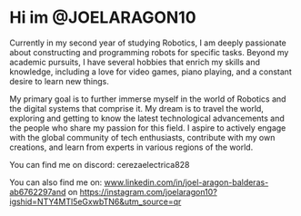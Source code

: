 # Hi im @JOELARAGON10



Currently in my second year of studying Robotics, I am deeply passionate about constructing and programming robots for specific tasks. Beyond my academic pursuits, I have several hobbies that enrich my skills and knowledge, including a love for video games, piano playing, and a constant desire to learn new things.

My primary goal is to further immerse myself in the world of Robotics and the digital systems that comprise it. My dream is to travel the world, exploring and getting to know the latest technological advancements and the people who share my passion for this field. I aspire to actively engage with the global community of tech enthusiasts, contribute with my own creations, and learn from experts in various regions of the world.



You can find me on discord: cerezaelectrica828

You can also find me on:  www.linkedin.com/in/joel-aragon-balderas-ab6762297and on https://instagram.com/joelaragon10?igshid=NTY4MTl5eGxwbTN6&utm_source=qr





<!---
JOELARAGON10/JOELARAGON10 is a ✨ special ✨ repository because its `README.md` (this file) appears on your GitHub profile.
You can click the Preview link to take a look at your changes.
--->
